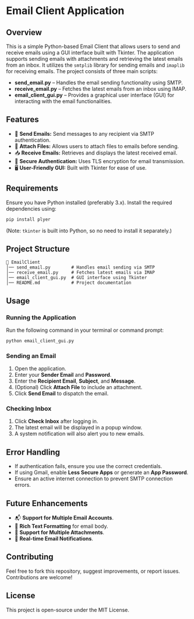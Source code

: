 # Email Client Application

## Overview
This is a simple Python-based Email Client that allows users to send and receive emails using a GUI interface built with Tkinter. The application supports sending emails with attachments and retrieving the latest emails from an inbox. It utilizes the `smtplib` library for sending emails and `imaplib` for receiving emails. The project consists of three main scripts:

- **send_email.py** – Handles the email sending functionality using SMTP.
- **receive_email.py** – Fetches the latest emails from an inbox using IMAP.
- **email_client_gui.py** – Provides a graphical user interface (GUI) for interacting with the email functionalities.

## Features
- 📧 **Send Emails:** Send messages to any recipient via SMTP authentication.
- 📎 **Attach Files:** Allows users to attach files to emails before sending.
- 📥 **Receive Emails:** Retrieves and displays the latest received email.
- 🔐 **Secure Authentication:** Uses TLS encryption for email transmission.
- 🖥 **User-Friendly GUI:** Built with Tkinter for ease of use.

## Requirements
Ensure you have Python installed (preferably 3.x). Install the required dependencies using:

```sh
pip install plyer
```
(Note: `tkinter` is built into Python, so no need to install it separately.)

## Project Structure
```
📂 EmailClient
│── send_email.py        # Handles email sending via SMTP
│── receive_email.py     # Fetches latest emails via IMAP
│── email_client_gui.py  # GUI interface using Tkinter
│── README.md            # Project documentation
```

## Usage
### Running the Application
Run the following command in your terminal or command prompt:
```sh
python email_client_gui.py
```

### Sending an Email
1. Open the application.
2. Enter your **Sender Email** and **Password**.
3. Enter the **Recipient Email**, **Subject**, and **Message**.
4. (Optional) Click **Attach File** to include an attachment.
5. Click **Send Email** to dispatch the email.

### Checking Inbox
1. Click **Check Inbox** after logging in.
2. The latest email will be displayed in a popup window.
3. A system notification will also alert you to new emails.

## Error Handling
- If authentication fails, ensure you use the correct credentials.
- If using Gmail, enable **Less Secure Apps** or generate an **App Password**.
- Ensure an active internet connection to prevent SMTP connection errors.

## Future Enhancements
- 📬 **Support for Multiple Email Accounts**.
- 📄 **Rich Text Formatting** for email body.
- 📂 **Support for Multiple Attachments**.
- 🔔 **Real-time Email Notifications**.

## Contributing
Feel free to fork this repository, suggest improvements, or report issues. Contributions are welcome!

## License
This project is open-source under the MIT License.

